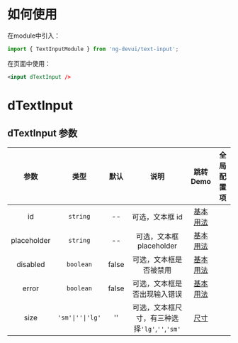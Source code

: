 # 如何使用

在module中引入：

```ts
import { TextInputModule } from 'ng-devui/text-input';
```

在页面中使用：

```xml
<input dTextInput />
```

# dTextInput
## dTextInput 参数

|    参数     |   类型    | 默认  |             说明             | 跳转 Demo                                       |全局配置项| 
| :----------------: | :---------: | :-------: | :---: | :--------------------------: | ----------------------------------------------- |
|     id      | `string`  |  --   |       可选，文本框 id        |[基本用法](demo#basic-usage)|
| placeholder | `string`  |  --   |   可选，文本框 placeholder   | [基本用法](demo#basic-usage) |
|  disabled   | `boolean` | false |    可选，文本框是否被禁用    | [基本用法](demo#basic-usage) |
|    error    | `boolean` | false | 可选，文本框是否出现输入错误 | [基本用法](demo#basic-usage) |
|    size     | `'sm'\|''\|'lg'`  |  ''   | 可选，文本框尺寸，有三种选择`'lg'`,`''`,`'sm'` | [尺寸](demo#size) |
